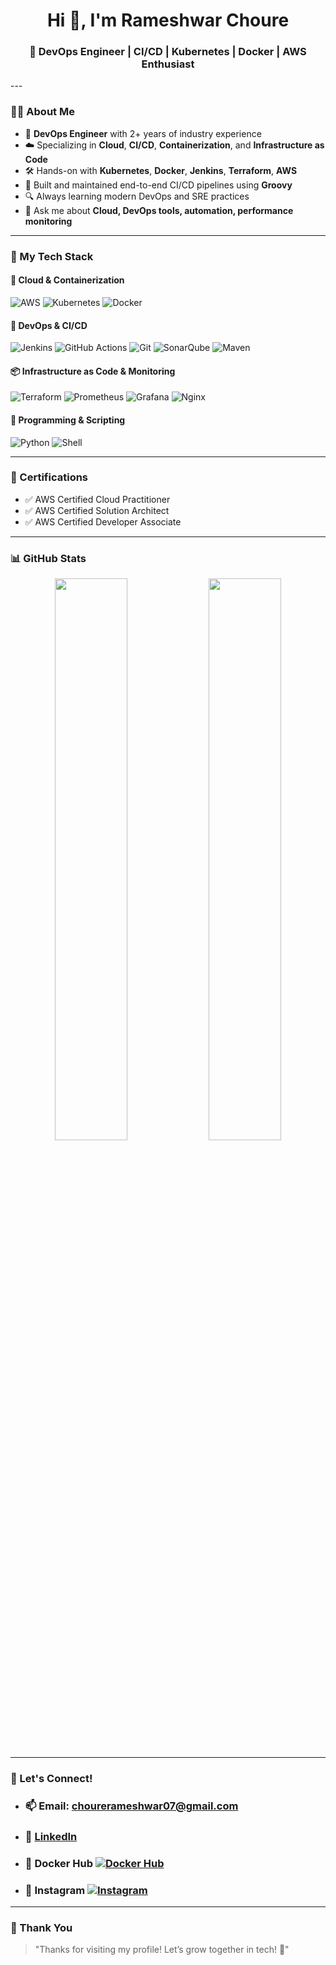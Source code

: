 

<h1 align="center">Hi 👋, I'm Rameshwar Choure</h1>
<h3 align="center">🚀 DevOps Engineer | CI/CD | Kubernetes | Docker | AWS Enthusiast</h3>
---

### 👨‍💻 About Me

- 🧠 **DevOps Engineer** with 2+ years of industry experience
- ☁️ Specializing in **Cloud**, **CI/CD**, **Containerization**, and **Infrastructure as Code**
- 🛠️ Hands-on with **Kubernetes**, **Docker**, **Jenkins**, **Terraform**, **AWS**
- 🔁 Built and maintained end-to-end CI/CD pipelines using **Groovy**
- 🔍 Always learning modern DevOps and SRE practices
- 💬 Ask me about **Cloud, DevOps tools, automation, performance monitoring**

---

### 🧰 My Tech Stack

#### 🚀 Cloud & Containerization
![AWS](https://img.shields.io/badge/AWS-232F3E?style=for-the-badge&logo=amazon-aws&logoColor=white)
![Kubernetes](https://img.shields.io/badge/Kubernetes-326CE5?style=for-the-badge&logo=kubernetes&logoColor=white)
![Docker](https://img.shields.io/badge/Docker-2496ED?style=for-the-badge&logo=docker&logoColor=white)

#### 🔧 DevOps & CI/CD
![Jenkins](https://img.shields.io/badge/Jenkins-D24939?style=for-the-badge&logo=jenkins&logoColor=white)
![GitHub Actions](https://img.shields.io/badge/GitHub%20Actions-2088FF?style=for-the-badge&logo=github-actions&logoColor=white)
![Git](https://img.shields.io/badge/Git-F05032?style=for-the-badge&logo=git&logoColor=white)
![SonarQube](https://img.shields.io/badge/SonarQube-4E9BCD?style=for-the-badge&logo=sonarqube&logoColor=white)
![Maven](https://img.shields.io/badge/Maven-C71A36?style=for-the-badge&logo=apache-maven&logoColor=white)

#### 📦 Infrastructure as Code & Monitoring
![Terraform](https://img.shields.io/badge/Terraform-623CE4?style=for-the-badge&logo=terraform&logoColor=white)
![Prometheus](https://img.shields.io/badge/Prometheus-E6522C?style=for-the-badge&logo=prometheus&logoColor=white)
![Grafana](https://img.shields.io/badge/Grafana-F46800?style=for-the-badge&logo=grafana&logoColor=white)
![Nginx](https://img.shields.io/badge/Nginx-009639?style=for-the-badge&logo=nginx&logoColor=white)

#### 🧠 Programming & Scripting
![Python](https://img.shields.io/badge/Python-3776AB?style=for-the-badge&logo=python&logoColor=white)
![Shell](https://img.shields.io/badge/Shell-121011?style=for-the-badge&logo=gnu-bash&logoColor=white)

---

### 📜 Certifications

- ✅ AWS Certified Cloud Practitioner 
- ✅ AWS Certified Solution Architect
- ✅ AWS Certified Developer Associate

---

### 📊 GitHub Stats

<p align="center">
  <img src="https://github-readme-stats.vercel.app/api?username=Rameshwar07&show_icons=true&theme=radical" width="48%" />
  <img src="https://github-readme-stats.vercel.app/api/top-langs/?username=Rameshwar07&layout=compact&theme=radical" width="48%" />
</p>

---

### 🤝 Let's Connect!

- ### 📫 Email: **chourerameshwar07@gmail.com**
- ### 🔗 [LinkedIn](https://www.linkedin.com/in/rameshwar-choure/)
- ### 🐳 Docker Hub [![Docker Hub](https://img.shields.io/badge/DockerHub-rameshwar07-blue?logo=docker)](https://hub.docker.com/u/rameshwar07)
- ### 📱 Instagram [![Instagram](https://img.shields.io/badge/Instagram-ram__c__07-pink?logo=instagram)](https://www.instagram.com/ram_c_07/)

---

### 🙏 Thank You

> "Thanks for visiting my profile! Let’s grow together in tech! 🚀"
